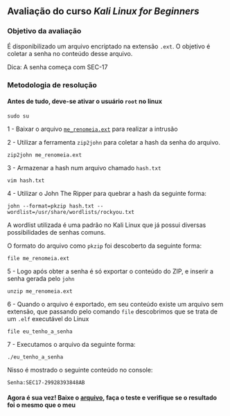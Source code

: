 ## Avaliação do curso _Kali Linux for Beginners_

### Objetivo da avaliação

É disponibilizado um arquivo encriptado na extensão ```.ext```. O objetivo é coletar a senha no conteúdo desse arquivo. 

Dica: A senha começa com SEC-17

### Metodologia de resolução

#### Antes de tudo, deve-se ativar o usuário ```root``` no linux

    sudo su

1 - Baixar o arquivo [```me_renomeia.ext```](https://github.com/ThiagoSousa81/Kali-Linux/blob/main/me_renomeia.ext) para realizar a intrusão

2 - Utilizar a ferramenta ```zip2john``` para coletar a hash da senha do arquivo.

    zip2john me_renomeia.ext

3 - Armazenar a hash num arquivo chamado ```hash.txt```

    vim hash.txt

4 - Utilizar o John The Ripper para quebrar a hash da seguinte forma:

    john --format=pkzip hash.txt --wordlist=/usr/share/wordlists/rockyou.txt

A wordlist utilizada é uma padrão no Kali Linux que já possui diversas possibilidades de senhas comuns.

O formato do arquivo como ```pkzip``` foi descoberto da seguinte forma:

    file me_renomeia.ext

5 - Logo após obter a senha é só exportar o conteúdo do ZIP, e inserir a senha gerada pelo ```john```

    unzip me_renomeia.ext
    
6 - Quando o arquivo é exportado, em seu conteúdo existe um arquivo sem extensão, que passando pelo comando ```file``` descobrimos que se trata de um ```.elf``` executável do Linux

    file eu_tenho_a_senha

7 - Executamos o arquivo da seguinte forma:

    ./eu_tenho_a_senha

Nisso é mostrado o seguinte conteúdo no console:

    Senha:SEC17-29928393848AB

#### Agora é sua vez! Baixe o [arquivo](https://github.com/ThiagoSousa81/Kali-Linux/blob/main/me_renomeia.ext), faça o teste e verifique se o resultado foi o mesmo que o meu